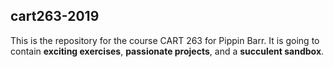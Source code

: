 ## cart263-2019

This is the repository for the course CART 263 for Pippin Barr.
It is going to contain __exciting exercises__, __passionate projects__,
and a __succulent sandbox__.
